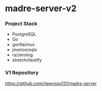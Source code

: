 # madre-server-v2

### Project Stack

- PostgreSQL
- Go
- gorilla/mux
- jmoiron/sqlx
- rs/zerolog
- stretchr/testify

### V1 Repository

<https://github.com/rlawnsxo131/madre-server>
